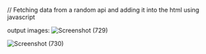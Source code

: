 // Fetching data from a random api and adding it into the html using javascript 


output images:
![Screenshot (729)](https://github.com/adheeshreddy/add-card-JS-project/assets/117195347/2d23e776-bf64-4144-a389-f6cdde477edf)

![Screenshot (730)](https://github.com/adheeshreddy/add-card-JS-project/assets/117195347/2c2f232b-f3b2-46a6-82cf-826755b087f9)

